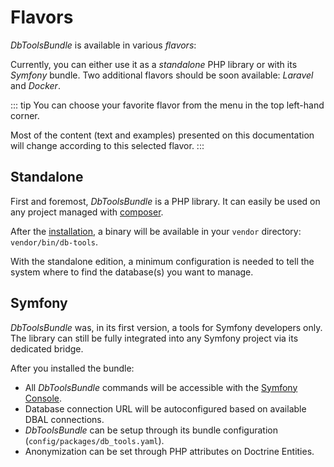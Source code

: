 # Flavors

*DbToolsBundle* is available in various *flavors*:

<FlavorSwitcher />

Currently, you can either use it as a *standalone* PHP library or with its *Symfony* bundle. Two
additional flavors should be soon available: *Laravel* and *Docker*.

::: tip
You can choose your favorite flavor from the menu in the top left-hand corner.

Most of the content (text and examples) presented on this documentation will change according
to this selected flavor.
:::

## Standalone

First and foremost, *DbToolsBundle* is a PHP library. It can easily be used on any project managed
with [composer](https://getcomposer.org).

After the [installation](/getting-started/installation), a binary will be available in
your `vendor` directory: `vendor/bin/db-tools`.

With the standalone edition, a minimum configuration is needed to tell the system where
to find the database(s) you want to manage.

## Symfony

*DbToolsBundle* was, in its first version, a tools for Symfony developers only. The library can still
be fully integrated into any Symfony project via its dedicated bridge.

After you installed the bundle:
* All *DbToolsBundle* commands will be accessible with
  the [Symfony Console](https://symfony.com/doc/current/components/console.html).
* Database connection URL will be autoconfigured based on available DBAL connections.
* *DbToolsBundle* can be setup through its bundle configuration (`config/packages/db_tools.yaml`).
* Anonymization can be set through PHP attributes on Doctrine Entities.
